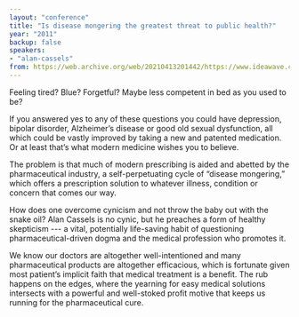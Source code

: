 ```yaml
---
layout: "conference"
title: "Is disease mongering the greatest threat to public health?"
year: "2011"
backup: false
speakers:
- "alan-cassels"
from: https://web.archive.org/web/20210413201442/https://www.ideawave.ca/2011-conference/is-disease-mongering-the-greatest-threat-to-public-health
---
```


Feeling tired? Blue? Forgetful? Maybe less competent in bed as you used to be?

If you answered yes to any of these questions you could have depression,
bipolar disorder, Alzheimer’s disease or good old sexual dysfunction, all
which could be vastly improved by taking a new and patented medication. Or at
least that’s what modern medicine wishes you to believe.

The problem is that much of modern prescribing is aided and abetted by the
pharmaceutical industry, a self-perpetuating cycle of “disease mongering,”
which offers a prescription solution to whatever illness, condition or concern
that comes our way.

How does one overcome cynicism and not throw the baby out with the snake oil?
Alan Cassels is no cynic, but he preaches a form of healthy skepticism --- a
vital, potentially life-saving habit of questioning pharmaceutical-driven
dogma and the medical profession who promotes it.

We know our doctors are altogether well-intentioned and many pharmaceutical
products are altogether efficacious, which is fortunate given most patient’s
implicit faith that medical treatment is a benefit. The rub happens on the
edges, where the yearning for easy medical solutions intersects with a
powerful and well-stoked profit motive that keeps us running for the
pharmaceutical cure.
